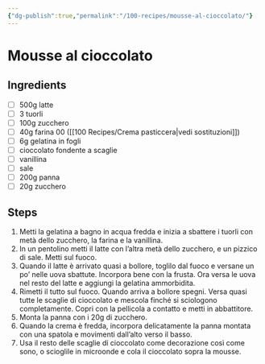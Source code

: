 ```yaml
---
{"dg-publish":true,"permalink":"/100-recipes/mousse-al-cioccolato/"}
---
```


# Mousse al cioccolato
## Ingredients
- [ ] 500g latte
- [ ] 3 tuorli
- [ ] 100g zucchero
- [ ] 40g farina 00 ([[100 Recipes/Crema pasticcera\|vedi sostituzioni]])
- [ ] 6g gelatina in fogli
- [ ] cioccolato fondente a scaglie
- [ ] vanillina
- [ ] sale
- [ ] 200g panna
- [ ] 20g zucchero
## Steps
1. Metti la gelatina a bagno in acqua fredda e inizia a sbattere i tuorli con metà dello zucchero, la farina e la vanillina.
2. In un pentolino metti il latte con l’altra metà dello zucchero, e un pizzico di sale. Metti sul fuoco.
3. Quando il latte è arrivato quasi a bollore, toglilo dal fuoco e versane un po’ nelle uova sbattute. Incorpora bene con la frusta. Ora versa le uova nel resto del latte e aggiungi la gelatina ammorbidita.
4. Rimetti il tutto sul fuoco. Quando arriva a bollore spegni. Versa quasi tutte le scaglie di cioccolato e mescola finché si sciologono completamente. Copri con la pellicola a contatto e metti in abbattitore.
5. Monta la panna con i 20g di zucchero.
6. Quando la crema è fredda, incorpora delicatamente la panna montata con una spatola e movimenti dall’alto verso il basso.
7. Usa il resto delle scaglie di cioccolato come decorazione così come sono, o scioglile in microonde e cola il cioccolato sopra la mousse.